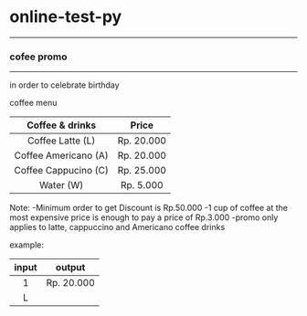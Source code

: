 # online-test-py

------------------------------------------------------------------------------
### cofee promo
------------------------------------------------------------------------------

in order to celebrate birthday

coffee menu 

| Coffee & drinks | Price |
| :---: | :---: |
| Coffee Latte (L) | Rp. 20.000 |
| Coffee Americano (A) | Rp. 20.000 |
| Coffee Cappucino (C) | Rp. 25.000 |
| Water (W) | Rp. 5.000 |

Note:
-Minimum order to get Discount is Rp.50.000
-1 cup of coffee at the most expensive price is enough to pay a price of Rp.3.000
-promo only applies to latte, cappuccino and Americano coffee drinks

example:

| input | output |
| :---: | :---: |
| 1 | Rp. 20.000 |
| L | |

